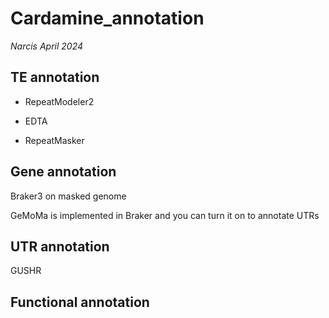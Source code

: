 # Cardamine_annotation

*Narcis April 2024*

## TE annotation

* RepeatModeler2 

* EDTA 

* RepeatMasker

## Gene annotation
Braker3 on masked genome

GeMoMa is implemented in Braker and you can turn it on to annotate UTRs

## UTR annotation
GUSHR 


## Functional annotation





